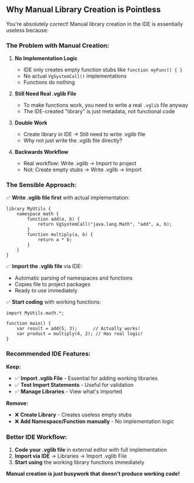 ## Why Manual Library Creation is Pointless

You're absolutely correct! Manual library creation in the IDE is essentially useless because:

### **The Problem with Manual Creation:**

1. **No Implementation Logic**
   - IDE only creates empty function stubs like `function myFunc() { }`
   - No actual `VgSystemCall()` implementations
   - Functions do nothing

2. **Still Need Real .vglib File**
   - To make functions work, you need to write a real `.vglib` file anyway
   - The IDE-created "library" is just metadata, not functional code

3. **Double Work**
   - Create library in IDE → Still need to write .vglib file
   - Why not just write the .vglib file directly?

4. **Backwards Workflow**
   - Real workflow: Write .vglib → Import to project
   - Not: Create empty stubs → Write .vglib → Import

### **The Sensible Approach:**

✅ **Write .vglib file first** with actual implementation:
```vg
library MyUtils {
    namespace math {
        function add(a, b) {
            return VgSystemCall("java.lang.Math", "add", a, b);
        }
        function multiply(a, b) {
            return a * b;
        }
    }
}
```

✅ **Import the .vglib file** via IDE:
- Automatic parsing of namespaces and functions
- Copies file to project packages
- Ready to use immediately

✅ **Start coding** with working functions:
```vg
import MyUtils.math.*;

function main() {
    var result = add(5, 3);      // Actually works!
    var product = multiply(4, 2); // Has real logic!
}
```

### **Recommended IDE Features:**

**Keep:**
- ✅ **Import .vglib File** - Essential for adding working libraries
- ✅ **Test Import Statements** - Useful for validation  
- ✅ **Manage Libraries** - View what's imported

**Remove:**
- ❌ **Create Library** - Creates useless empty stubs
- ❌ **Add Namespace/Function manually** - No implementation logic

### **Better IDE Workflow:**

1. **Code your .vglib file** in external editor with full implementation
2. **Import via IDE** → Libraries → Import .vglib File  
3. **Start using** the working library functions immediately

**Manual creation is just busywork that doesn't produce working code!**
